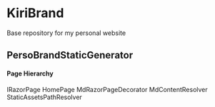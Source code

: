 # KiriBrand
Base repository for my personal website


## PersoBrandStaticGenerator

#### Page Hierarchy

IRazorPage 
        HomePage
            MdRazorPageDecorator
              MdContentResolver
              StaticAssetsPathResolver

